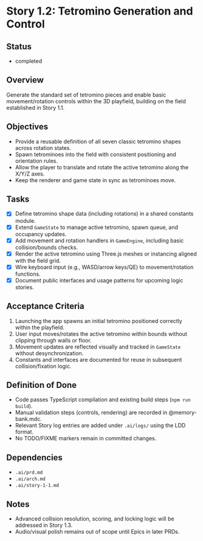 # Story 1.2: Tetromino Generation and Control

## Status
- completed

## Overview
Generate the standard set of tetromino pieces and enable basic movement/rotation controls within the 3D playfield, building on the field established in Story 1.1.

## Objectives
- Provide a reusable definition of all seven classic tetromino shapes across rotation states.
- Spawn tetrominoes into the field with consistent positioning and orientation rules.
- Allow the player to translate and rotate the active tetromino along the X/Y/Z axes.
- Keep the renderer and game state in sync as tetrominoes move.

## Tasks
- [x] Define tetromino shape data (including rotations) in a shared constants module.
- [x] Extend `GameState` to manage active tetromino, spawn queue, and occupancy updates.
- [x] Add movement and rotation handlers in `GameEngine`, including basic collision/bounds checks.
- [x] Render the active tetromino using Three.js meshes or instancing aligned with the field grid.
- [x] Wire keyboard input (e.g., WASD/arrow keys/QE) to movement/rotation functions.
- [x] Document public interfaces and usage patterns for upcoming logic stories.

## Acceptance Criteria
1. Launching the app spawns an initial tetromino positioned correctly within the playfield.
2. User input moves/rotates the active tetromino within bounds without clipping through walls or floor.
3. Movement updates are reflected visually and tracked in `GameState` without desynchronization.
4. Constants and interfaces are documented for reuse in subsequent collision/fixation logic.

## Definition of Done
- Code passes TypeScript compilation and existing build steps (`npm run build`).
- Manual validation steps (controls, rendering) are recorded in @memory-bank.mdc.
- Relevant Story log entries are added under `.ai/logs/` using the LDD format.
- No TODO/FIXME markers remain in committed changes.

## Dependencies
- `.ai/prd.md`
- `.ai/arch.md`
- `.ai/story-1-1.md`

## Notes
- Advanced collision resolution, scoring, and locking logic will be addressed in Story 1.3.
- Audio/visual polish remains out of scope until Epics in later PRDs.

